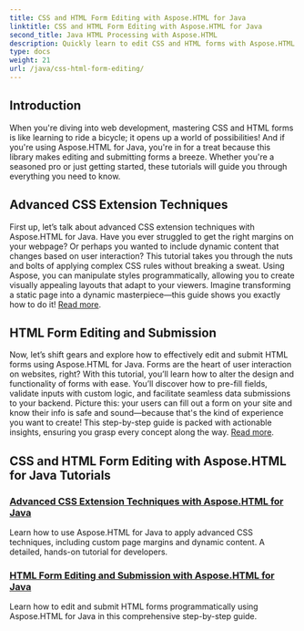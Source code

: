 ```yaml
---
title: CSS and HTML Form Editing with Aspose.HTML for Java
linktitle: CSS and HTML Form Editing with Aspose.HTML for Java
second_title: Java HTML Processing with Aspose.HTML
description: Quickly learn to edit CSS and HTML forms with Aspose.HTML for Java in these insightful tutorials that empower developers with advanced skills.
type: docs
weight: 21
url: /java/css-html-form-editing/
---
```

## Introduction

When you're diving into web development, mastering CSS and HTML forms is like learning to ride a bicycle; it opens up a world of possibilities! And if you're using Aspose.HTML for Java, you're in for a treat because this library makes editing and submitting forms a breeze. Whether you're a seasoned pro or just getting started, these tutorials will guide you through everything you need to know.

## Advanced CSS Extension Techniques

First up, let’s talk about advanced CSS extension techniques with Aspose.HTML for Java. Have you ever struggled to get the right margins on your webpage? Or perhaps you wanted to include dynamic content that changes based on user interaction? This tutorial takes you through the nuts and bolts of applying complex CSS rules without breaking a sweat. Using Aspose, you can manipulate styles programmatically, allowing you to create visually appealing layouts that adapt to your viewers. Imagine transforming a static page into a dynamic masterpiece—this guide shows you exactly how to do it! [Read more](./advanced-css-extension/).

## HTML Form Editing and Submission

Now, let’s shift gears and explore how to effectively edit and submit HTML forms using Aspose.HTML for Java. Forms are the heart of user interaction on websites, right? With this tutorial, you’ll learn how to alter the design and functionality of forms with ease. You’ll discover how to pre-fill fields, validate inputs with custom logic, and facilitate seamless data submissions to your backend. Picture this: your users can fill out a form on your site and know their info is safe and sound—because that's the kind of experience you want to create! This step-by-step guide is packed with actionable insights, ensuring you grasp every concept along the way. [Read more](./html-form-editing/). 

## CSS and HTML Form Editing with Aspose.HTML for Java Tutorials
### [Advanced CSS Extension Techniques with Aspose.HTML for Java](./advanced-css-extension/)
Learn how to use Aspose.HTML for Java to apply advanced CSS techniques, including custom page margins and dynamic content. A detailed, hands-on tutorial for developers.
### [HTML Form Editing and Submission with Aspose.HTML for Java](./html-form-editing/)
Learn how to edit and submit HTML forms programmatically using Aspose.HTML for Java in this comprehensive step-by-step guide.